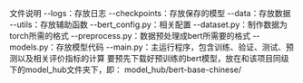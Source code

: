 文件说明
--logs：存放日志
--checkpoints：存放保存的模型
--data：存放数据
--utils：存放辅助函数
--bert_config.py：相关配置
--dataset.py：制作数据为torch所需的格式
--preprocess.py：数据预处理成bert所需要的格式
--models.py：存放模型代码
--main.py：主运行程序，包含训练、验证、测试、预测以及相关评价指标的计算
要预先下载好预训练的bert模型，放在和该项目同级下的model_hub文件夹下，即：
model_hub/bert-base-chinese/ 
